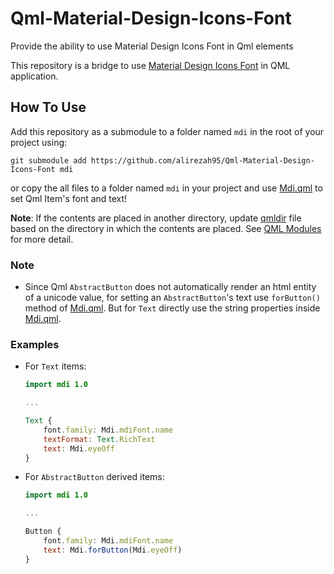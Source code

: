 # Qml-Material-Design-Icons-Font
Provide the ability to use Material Design Icons Font in Qml elements

This repository is a bridge to use [Material Design Icons Font](https://materialdesignicons.com/) in QML application.

## How To Use
Add this repository as a submodule to a folder named `mdi` in the root of your project using:
```
git submodule add https://github.com/alirezah95/Qml-Material-Design-Icons-Font mdi
```
or copy the all files to a folder named `mdi` in your project and use [Mdi.qml](https://github.com/alirezah95/Qml-Material-Design-Icons-Font/blob/master/Mdi.qml) to set Qml Item's font and text!

**Note**: If the contents are placed in another directory, update [qmldir](https://github.com/alirezah95/Qml-Material-Design-Icons-Font/blob/master/qmldir) file based on the directory in which the contents are placed. See [QML Modules](https://doc.qt.io/qt-6/qtqml-modules-identifiedmodules.html) for more detail.

### Note
* Since Qml `AbstractButton` does not automatically render an html entity of a unicode value, for setting an `AbstractButton`'s text use `forButton()` method of [Mdi.qml](https://github.com/alirezah95/Qml-Material-Design-Icons-Font/blob/master/Mdi.qml). But for `Text` directly use the string properties inside [Mdi.qml](https://github.com/alirezah95/Qml-Material-Design-Icons-Font/blob/master/Mdi.qml).

### Examples
* For `Text` items:
  
    ```qml
    import mdi 1.0

    ...

    Text {
        font.family: Mdi.mdiFont.name
        textFormat: Text.RichText
        text: Mdi.eyeOff
    }

    ```
* For `AbstractButton` derived items:
  
    ```qml
    import mdi 1.0

    ...

    Button {
        font.family: Mdi.mdiFont.name
        text: Mdi.forButton(Mdi.eyeOff)
    }

    ```
